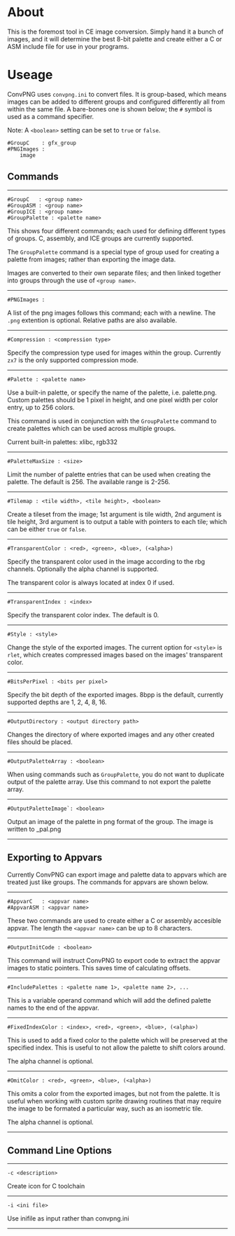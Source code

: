 # About

This is the foremost tool in CE image conversion. Simply hand it a bunch of images, and it will determine the best 8-bit palette and create either a C or ASM include file for use in your programs.

# Useage

ConvPNG uses `convpng.ini` to convert files. It is group-based, which means images can be added to different groups and configured differently all from within the same file. A bare-bones one is shown below; the `#` symbol is used as a command specifier.

Note: A `<boolean>` setting can be set to `true` or `false`.

    #GroupC    : gfx_group
    #PNGImages :
        image

## Commands

----

    #GroupC   : <group name>
    #GroupASM : <group name>
    #GroupICE : <group name>
    #GroupPalette : <palette name>
 
This shows four different commands; each used for defining different types of groups. C, assembly, and ICE groups are currently supported.

The `GroupPalette` command is a special type of group used for creating a palette from images; rather than exporting the image data.

Images are converted to their own separate files; and then linked together into groups through the use of `<group name>`.

----

    #PNGImages :

A list of the png images follows this command; each with a newline. The `.png` extention is optional. Relative paths are also available.

----

    #Compression : <compression type>
    
Specify the compression type used for images within the group. Currently `zx7` is the only supported compression mode.

----

    #Palette : <palette name>
    
Use a built-in palette, or specify the name of the palette, i.e. palette.png. Custom palettes should be 1 pixel in height, and one pixel width per color entry, up to 256 colors.

This command is used in conjunction with the `GroupPalette` command to create palettes which can be used across multiple groups.

Current built-in palettes: xlibc, rgb332

----

    #PaletteMaxSize : <size>

Limit the number of palette entries that can be used when creating the palette. The default is 256. The available range is 2-256.

----

    #Tilemap : <tile width>, <tile height>, <boolean>
    
Create a tileset from the image; 1st argument is tile width, 2nd argument is tile height, 3rd argument is to output a table with pointers to each tile; which can be either `true` or `false`.

----

    #TransparentColor : <red>, <green>, <blue>, (<alpha>)
    
Specify the transparent color used in the image according to the rbg channels. Optionally the alpha channel is supported. 

The transparent color is always located at index 0 if used.

----

    #TransparentIndex : <index>
    
Specify the transparent color index. The default is 0.

----

    #Style : <style>
    
Change the style of the exported images. The current option for `<style>` is `rlet`, which creates compressed images based on the images' transparent color.

----

    #BitsPerPixel : <bits per pixel>

Specify the bit depth of the exported images. 8bpp is the default, currently supported depths are 1, 2, 4, 8, 16.

----

    #OutputDirectory : <output directory path>
    
Changes the directory of where exported images and any other created files should be placed.

----

    #OutputPaletteArray : <boolean>
    
When using commands such as `GroupPalette`, you do not want to duplicate output of the palette array. Use this command to not export the palette array.

---
 
    #OutputPaletteImage`: <boolean>
    
Output an image of the palette in png format of the group. The image is written to <group name>_pal.png

----


## Exporting to Appvars

Currently ConvPNG can export image and palette data to appvars which are treated just like groups. The commands for appvars are shown below.

---

    #AppvarC   : <appvar name>
    #AppvarASM : <appvar name>
    
These two commands are used to create either a C or assembly accesible appvar. The length the `<appvar name>` can be up to 8 characters.

----

    #OutputInitCode : <boolean>
    
This command will instruct ConvPNG to export code to extract the appvar images to static pointers. This saves time of calculating offsets.

----

    #IncludePalettes : <palette name 1>, <palette name 2>, ...
    
This is a variable operand command which will add the defined palette names to the end of the appvar.

----

    #FixedIndexColor : <index>, <red>, <green>, <blue>, (<alpha>)
    
This is used to add a fixed color to the palette which will be preserved at the specified index. This is useful to not allow the palette to shift colors around.

The alpha channel is optional.

----

    #OmitColor : <red>, <green>, <blue>, (<alpha>)

This omits a color from the exported images, but not from the palette. It is useful when working with custom sprite drawing routines that may require the image to be formated a particular way, such as an isometric tile.

The alpha channel is optional.

----

## Command Line Options

----

    -c <description>
   
Create icon for C toolchain

----

    -i <ini file>
    
Use inifile as input rather than convpng.ini

----


